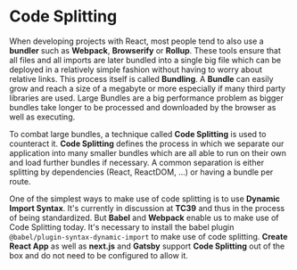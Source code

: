 # Code Splitting

When developing projects with React, most people tend to also use a **bundler** such as **Webpack**, **Browserify** or **Rollup**. These tools ensure that all files and all imports are later bundled into a single big file which can be deployed in a relatively simple fashion without having to worry about relative links. This process itself is called **Bundling**. A **Bundle** can easily grow and reach a size of a megabyte or more especially if many third party libraries are used. Large Bundles are a big performance problem as bigger bundles take longer to be processed and downloaded by the browser as well as executing.

To combat large bundles, a technique called **Code Splitting** is used to counteract it. **Code Splitting** defines the process in which we separate our application into many smaller bundles which are all able to run on their own and load further bundles if necessary. A common separation is either splitting by dependencies \(React, ReactDOM, ...\) or having a bundle per route.

One of the simplest ways to make use of code splitting is to use **Dynamic Import Syntax**. It's currently in discussion at **TC39** and thus in the process of being standardized. But **Babel** and **Webpack** enable us to make use of Code Splitting today. It's necessary to install the babel plugin `@babel/plugin-syntax-dynamic-import` to make use of code splitting. **Create React App** as well as **next.js** and **Gatsby** support **Code Splitting** out of the box and do not need to be configured to allow it.

